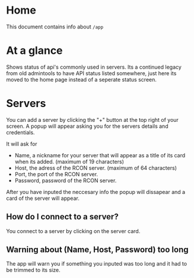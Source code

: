 # Home
This document contains info about `/app`

# At a glance
Shows status of api's commonly used in servers. Its a continued legacy from
old admintools to have API status listed somewhere, just here its moved
to the home page instead of a seperate status screen.

# Servers
You can add a server by clicking the "+" button at the top right of your 
screen. A popup will appear asking you for the servers details and 
credentials.

It will ask for
- Name, a nickname for your server that will appear as a title of its card
when its added. (maximum of 19 characters)
- Host, the adress of the RCON server. (maximum of 64 characters)
- Port, the port of the RCON server.
- Password, password of the RCON server.

After you have inputed the neccesary info the popup will dissapear and a card
of the server will appear.

## How do I connect to a server?
You connect to a server by clicking on the server card.

## Warning about (Name, Host, Password) too long
The app will warn you if something you inputed was too long and it had to be
trimmed to its size.
